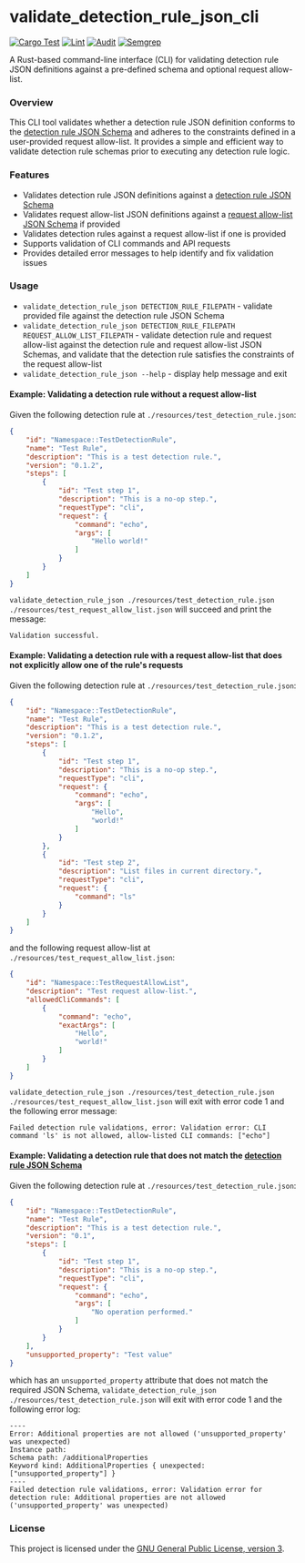 # validate_detection_rule_json_cli

[![Cargo Test](https://github.com/msayson/validate_detection_rule_json_cli/actions/workflows/test.yaml/badge.svg?branch=main)](https://github.com/msayson/validate_detection_rule_json_cli/actions/workflows/test.yaml) [![Lint](https://github.com/msayson/validate_detection_rule_json_cli/actions/workflows/lint.yaml/badge.svg?branch=main)](https://github.com/msayson/validate_detection_rule_json_cli/actions/workflows/lint.yaml) [![Audit](https://github.com/msayson/validate_detection_rule_json_cli/actions/workflows/audit.yaml/badge.svg?branch=main)](https://github.com/msayson/validate_detection_rule_json_cli/actions/workflows/audit.yaml) [![Semgrep](https://github.com/msayson/validate_detection_rule_json_cli/actions/workflows/semgrep.yaml/badge.svg?branch=main)](https://github.com/msayson/validate_detection_rule_json_cli/actions/workflows/semgrep.yaml)

A Rust-based command-line interface (CLI) for validating detection rule JSON definitions against a pre-defined schema and optional request allow-list.

### Overview

This CLI tool validates whether a detection rule JSON definition conforms to the [detection rule JSON Schema](resources/detection_rule_schema.json) and adheres to the constraints defined in a user-provided request allow-list.  It provides a simple and efficient way to validate detection rule schemas prior to executing any detection rule logic.

### Features

* Validates detection rule JSON definitions against a [detection rule JSON Schema](resources/detection_rule_schema.json)
* Validates request allow-list JSON definitions against a [request allow-list JSON Schema](resources/request_allow_list_schema.json) if provided
* Validates detection rules against a request allow-list if one is provided
* Supports validation of CLI commands and API requests
* Provides detailed error messages to help identify and fix validation issues

### Usage

* `validate_detection_rule_json DETECTION_RULE_FILEPATH` - validate provided file against the detection rule JSON Schema
* `validate_detection_rule_json DETECTION_RULE_FILEPATH REQUEST_ALLOW_LIST_FILEPATH` - validate detection rule and request allow-list against the detection rule and request allow-list JSON Schemas, and validate that the detection rule satisfies the constraints of the request allow-list
* `validate_detection_rule_json --help` - display help message and exit

#### Example: Validating a detection rule without a request allow-list

Given the following detection rule at `./resources/test_detection_rule.json`:

```json
{
    "id": "Namespace::TestDetectionRule",
    "name": "Test Rule",
    "description": "This is a test detection rule.",
    "version": "0.1.2",
    "steps": [
        {
            "id": "Test step 1",
            "description": "This is a no-op step.",
            "requestType": "cli",
            "request": {
                "command": "echo",
                "args": [
                    "Hello world!"
                ]
            }
        }
    ]
}
```

`validate_detection_rule_json ./resources/test_detection_rule.json ./resources/test_request_allow_list.json` will succeed and print the message:

```
Validation successful.
```

#### Example: Validating a detection rule with a request allow-list that does not explicitly allow one of the rule's requests

Given the following detection rule at `./resources/test_detection_rule.json`:

```json
{
    "id": "Namespace::TestDetectionRule",
    "name": "Test Rule",
    "description": "This is a test detection rule.",
    "version": "0.1.2",
    "steps": [
        {
            "id": "Test step 1",
            "description": "This is a no-op step.",
            "requestType": "cli",
            "request": {
                "command": "echo",
                "args": [
                    "Hello",
                    "world!"
                ]
            }
        },
        {
            "id": "Test step 2",
            "description": "List files in current directory.",
            "requestType": "cli",
            "request": {
                "command": "ls"
            }
        }
    ]
}
```

and the following request allow-list at `./resources/test_request_allow_list.json`:

```json
{
    "id": "Namespace::TestRequestAllowList",
    "description": "Test request allow-list.",
    "allowedCliCommands": [
        {
            "command": "echo",
            "exactArgs": [
                "Hello",
                "world!"
            ]
        }
    ]
}
```

`validate_detection_rule_json ./resources/test_detection_rule.json ./resources/test_request_allow_list.json` will exit with error code 1 and the following error message:

```
Failed detection rule validations, error: Validation error: CLI command 'ls' is not allowed, allow-listed CLI commands: ["echo"]
```

#### Example: Validating a detection rule that does not match the [detection rule JSON Schema](resources/detection_rule_schema.json)

Given the following detection rule at `./resources/test_detection_rule.json`:

```json
{
    "id": "Namespace::TestDetectionRule",
    "name": "Test Rule",
    "description": "This is a test detection rule.",
    "version": "0.1",
    "steps": [
        {
            "id": "Test step 1",
            "description": "This is a no-op step.",
            "requestType": "cli",
            "request": {
                "command": "echo",
                "args": [
                    "No operation performed."
                ]
            }
        }
    ],
    "unsupported_property": "Test value"
}
```

which has an `unsupported_property` attribute that does not match the required JSON Schema, `validate_detection_rule_json ./resources/test_detection_rule.json` will exit with error code 1 and the following error log:

```
----
Error: Additional properties are not allowed ('unsupported_property' was unexpected)
Instance path:
Schema path: /additionalProperties
Keyword kind: AdditionalProperties { unexpected: ["unsupported_property"] }
----
Failed detection rule validations, error: Validation error for detection rule: Additional properties are not allowed ('unsupported_property' was unexpected)
```

### License

This project is licensed under the [GNU General Public License, version 3](LICENSE).